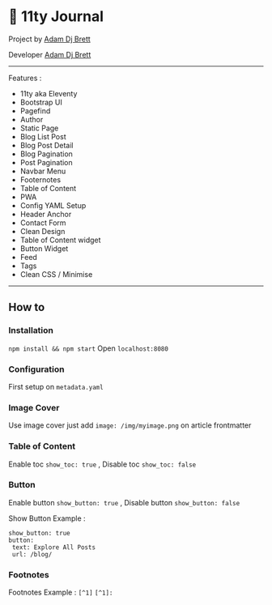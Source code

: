 # 📓 11ty Journal

Project by [Adam Dj Brett](https://adamdjbrett.com)

Developer [Adam Dj Brett](https://adamdjbrett.com)

----

Features : 
+ 11ty aka Eleventy
+ Bootstrap UI
+ Pagefind
+ Author
+ Static Page
+ Blog List Post
+ Blog Post Detail
+ Blog Pagination
+ Post Pagination
+ Navbar Menu
+ Footernotes
+ Table of Content
+ PWA
+ Config YAML Setup
+ Header Anchor
+ Contact Form
+ Clean Design
+ Table of Content widget
+ Button Widget
+ Feed
+ Tags
+ Clean CSS / Minimise

----

## How to

### Installation

`npm install && npm start` Open `localhost:8080`

### Configuration

First setup on `metadata.yaml`

### Image Cover

Use image cover just add `image: /img/myimage.png` on article frontmatter

### Table of Content

Enable toc `show_toc: true` , Disable toc `show_toc: false`

### Button

Enable button `show_button: true` , Disable button `show_button: false`

Show Button Example :

```
show_button: true
button: 
 text: Explore All Posts
 url: /blog/
```

### Footnotes 

Footnotes Example : `[^1]` `[^1]:`


